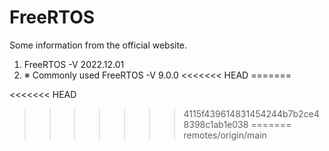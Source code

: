 # FreeRTOS
Some information from the official website.

1. FreeRTOS -V 2022.12.01
2. ※ Commonly used FreeRTOS -V 9.0.0
<<<<<<< HEAD
=======

<<<<<<< HEAD
>>>>>>> 4115f439614831454244b7b2ce48398c1ab1e038
=======
>>>>>>> remotes/origin/main
